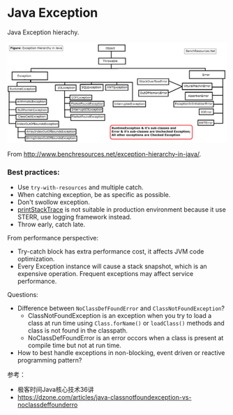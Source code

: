 # Java Exception

Java Exception hierachy.

![exception-hierarchy-in-java](exception-hierarchy-in-java.png)

From http://www.benchresources.net/exception-hierarchy-in-java/.

### Best practices:

- Use `try-with-resources` and multiple catch.
- When catching exception, be as specific as possible.
- Don't swollow exception.
- [printStackTrace](https://docs.oracle.com/javase/9/docs/api/java/lang/Throwable.html#printStackTrace) is not suitable in production environment because it use STERR, use logging framework instead.
- Throw early, catch late.

From performance perspective:

- Try-catch block has extra performance cost, it affects JVM code optimization. 
- Every Exception instance will cause a stack snapshot, which is an expensive operation. Frequent exceptions may affect service performance.

Questions:

- Difference between `NoClassDefFoundError` and `ClassNotFoundException`?
  - ClassNotFoundException is an exception when you try to load a class at run time using `Class.forName()` or `loadClass()` methods and class is not found in the classpath.
  - NoClassDefFoundError is an error occors when a class is present at compile time but not at run time.
- How to best handle exceptions in non-blocking, event driven or reactive programming pattern?

参考：

- 极客时间Java核心技术36讲
- https://dzone.com/articles/java-classnotfoundexception-vs-noclassdeffounderro

